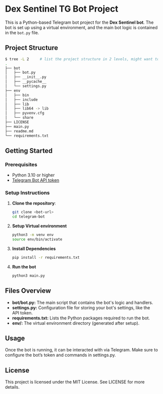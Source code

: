 # Dex Sentinel TG Bot Project

This is a Python-based Telegram bot project for the **Dex Sentinel bot**.
The bot is set up using a virtual environment, and the main bot logic is contained in the `bot.py` file.

## Project Structure
```bash
$ tree -L 2     # list the project structure in 2 levels, might want to `sudo apt install tree` on linux
.
├── bot
│   ├── bot.py
│   ├── __init__.py
│   ├── __pycache__
│   └── settings.py
├── env
│   ├── bin
│   ├── include
│   ├── lib
│   ├── lib64 -> lib
│   ├── pyvenv.cfg
│   └── share
├── LICENSE
├── main.py
├── readme.md
└── requirements.txt
```


## Getting Started

### Prerequisites

- Python 3.10 or higher
- [Telegram Bot API token](https://core.telegram.org/bots#3-how-do-i-create-a-bot)

### Setup Instructions

1. **Clone the repository**:
   ```bash
   git clone <bot-url>
   cd telegram-bot
   ```

2. **Setup Virtual environment**
    ```bash
    python3 -m venv env
    source env/bin/activate
    ```


3. **Install Dependencies**
    ```bash
    pip install -r requirements.txt
    ```

4. **Run the bot**
    ```bash
    python3 main.py
    ```

## Files Overview

- **bot/bot.py:** The main script that contains the bot's logic and handlers.
- **settings.py:** Configuration file for storing your bot's settings, like the API token.
- **requirements.txt:** Lists the Python packages required to run the bot.
- **env/:** The virtual environment directory (generated after setup).


## Usage

Once the bot is running, it can be interacted with via Telegram. Make sure to configure the bot’s token and commands in settings.py.

## License

This project is licensed under the MIT License. See LICENSE for more details.